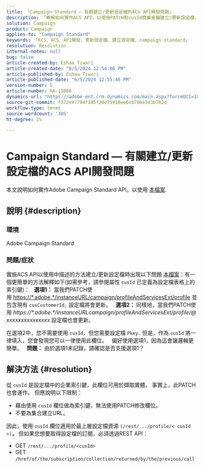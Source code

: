 ```yaml
---
title: 「Campaign Standard — 有關建立/更新設定檔的ACS API開發問題」
description: 「瞭解如何實作ACS API，以使用PATCH和cusId商業金鑰建立/更新設定檔，如檔案所述。」
solution: Campaign
product: Campaign
applies-to: "Campaign Standard"
keywords: 「KCS、ACS、API開發、更新設定檔、建立設定檔、campaign standard」
resolution: Resolution
internal-notes: null
bug: false
article-created-by: Eshaa Tiwari
article-created-date: "6/5/2024 12:54:06 PM"
article-published-by: Eshaa Tiwari
article-published-date: "6/5/2024 12:55:46 PM"
version-number: 5
article-number: KA-15086
dynamics-url: "https://adobe-ent.crm.dynamics.com/main.aspx?forceUCI=1&pagetype=entityrecord&etn=knowledgearticle&id=2731a4aa-3a23-ef11-840b-6045bd0201f5"
source-git-commit: f372e97794f185f20e75910ee6c0706e3d3b762d
workflow-type: tm+mt
source-wordcount: '305'
ht-degree: 1%

---
```


# Campaign Standard — 有關建立/更新設定檔的ACS API開發問題


本文說明如何實作Adobe Campaign Standard API，以使用 [本檔案](https://experienceleague.adobe.com/docs/campaign-standard/using/working-with-apis/managing-profiles/updating-profiles.html?lang=en).

## 說明 {#description}


### 環境

Adobe Campaign Standard

### 問題/症狀

實施ACS API以使用中描述的方法建立/更新設定檔時出現以下問題 [本檔案](https://experienceleague.adobe.com/docs/campaign-standard/using/working-with-apis/managing-profiles/updating-profiles.html?lang=en)：有一個更簡單的方法解釋如下(如需參考，請參閱屬性 `cusId` 已定義為設定檔表格上的索引鍵)：
 
<b>選項1：</b> 當我們PATCH使用 [https://\*.adobe.\*/instanceURL/campaign/profileAndServicesExt/profile](https://na01.safelinks.protection.outlook.com/?url=https://mc.adobe.io/unilever-mkt-stage1/campaign/profileAndServicesExt/profile&amp;amp;data=02%7c01%7c%7c7ae64aa57f294ebc9d7d08d4bd48ea2f%7cfa7b1b5a7b34438794aed2c178decee1%7c0%7c0%7c636341568263078022&amp;amp;sdata=EVqAIvzLyFYiHf18eFGtnFm9ya/lLg2YfH5T3xer/9E%3D&amp;amp;reserved=0) 並包含現有 `cusCustomerId,` 設定檔將會更新。
 
<b>選項2： </b>同樣地，當我們PATCH使用 *https://\*.adobe.\*/instanceURLcampaign/profileAndServicesExt/profile/@xxxxxxxxxxxxxxx* 設定檔也會更新。

在選項2中，您不需要使用 `cusId`，但您需要設定檔 `Pkey.` 但是，作為 `cusId` 將一律填入，您會發現您可以一律使用此欄位。
 
偏好使用選項1，因為這會讓邏輯更簡單。
 
<b>問題：</b> 由於選項1未記錄，請確認是否支援選項1？


## 解決方法 {#resolution}


從 `cusId` 是設定檔中的企業索引鍵，此欄位可用於擷取實體。 事實上，此PATCH也會運作。 但應說明以下限制：

- 藉由使用 `cusId` 欄位做為索引鍵，無法使用PATCH修改欄位。
- 不要為集合建立URL。


因此，使用 `cusId` 欄位適用於最上層設定檔資源 `(/rest/.../profile/< cusId >)`<b>， </b>但如果您想要取得設定檔的訂閱，必須透過REST API：

- GET `/rest/.../profile/<cusId>`
- GET `/href/of/the/subscription/collection/returned/by/the/previous/call`


